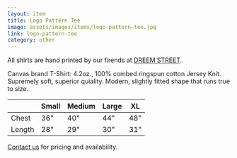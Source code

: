 ```yaml
---
layout: item
title: Logo Pattern Tee
image: assets/images/items/logo-pattern-tee.jpg
link: logo-pattern-tee
category: other
---
```


All shirts are hand printed by our firends at <a href="http://www.dreemstreet.org/">DREEM STREET</a>.

Canvas brand T-Shirt: 4.2oz., 100% combed ringspun cotton Jersey Knit. Supremely soft, superior quiality. Modern, slightly fitted shape that runs true to size.

|        | Small | Medium | Large | XL  |
| ------ | ----- | ------ | ----- | --- |
| Chest  | 36"   | 40"    | 44"   | 48" |
| Length | 28"   | 29"    | 30"   | 31" |

<a href="mailto:records@xray.fm">Contact us</a> for pricing and availability.
